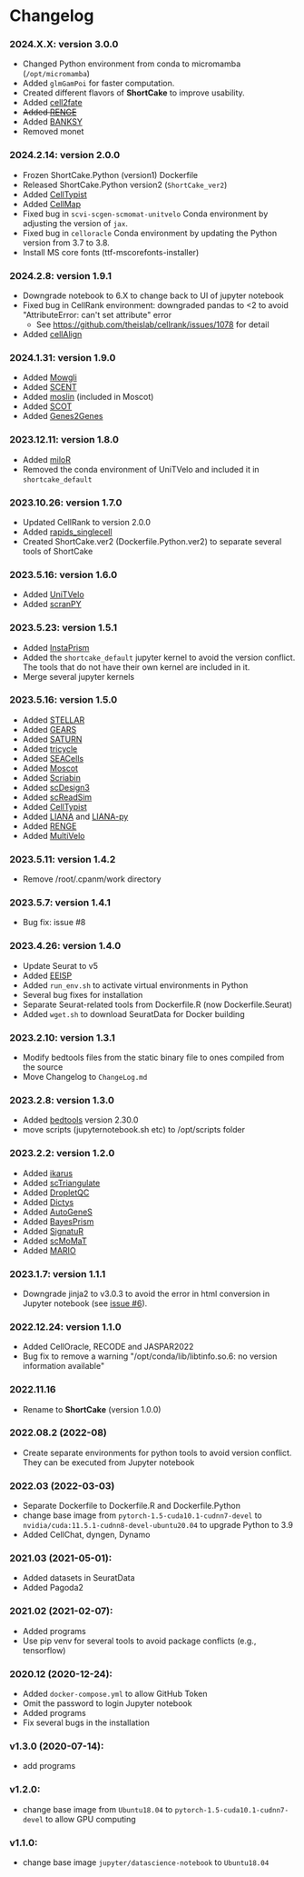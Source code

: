 # Changelog

### 2024.X.X: version 3.0.0
- Changed Python environment from conda to micromamba (`/opt/micromamba`)
- Added `glmGamPoi` for faster computation.
- Created different flavors of **ShortCake** to improve usability.
- Added [cell2fate](https://github.com/BayraktarLab/cell2fate)
- ~~Added [RENGE](https://github.com/masastat/RENGE)~~
- Added [BANKSY](https://github.com/prabhakarlab/Banksy)
- Removed monet

### 2024.2.14: version 2.0.0
- Frozen ShortCake.Python (version1) Dockerfile
- Released ShortCake.Python version2 (`ShortCake_ver2`)
- Added [CellTypist](https://github.com/Teichlab/celltypist)
- Added [CellMap](https://github.com/yusuke-imoto-lab/CellMap)
- Fixed bug in `scvi-scgen-scmomat-unitvelo` Conda environment by adjusting the version of `jax`.
- Fixed bug in `celloracle` Conda environment by updating the Python version from 3.7 to 3.8.
- Install MS core fonts (ttf-mscorefonts-installer)

### 2024.2.8: version 1.9.1
- Downgrade notebook to 6.X to change back to UI of jupyter notebook
- Fixed bug in CellRank environment: downgraded pandas to <2 to avoid "AttributeError: can't set attribute" error
    - See https://github.com/theislab/cellrank/issues/1078 for detail
- Added [cellAlign](https://github.com/shenorrLabTRDF/cellAlign)

### 2024.1.31: version 1.9.0
- Added [Mowgli](https://github.com/cantinilab/mowgli)
- Added [SCENT](https://github.com/immunogenomics/SCENT)
- Added [moslin](https://github.com/theislab/moslin) (included in Moscot)
- Added [SCOT](https://rsinghlab.github.io/SCOT/)
- Added [Genes2Genes](https://teichlab.github.io/Genes2Genes/)

### 2023.12.11: version 1.8.0
- Added [miloR](https://github.com/MarioniLab/miloR)
- Removed the conda environment of UniTVelo and included it in `shortcake_default`

### 2023.10.26: version 1.7.0
- Updated CellRank to version 2.0.0
- Added [rapids_singlecell](https://github.com/scverse/rapids_singlecell)
- Created ShortCake.ver2 (Dockerfile.Python.ver2) to separate several tools of ShortCake

### 2023.5.16: version 1.6.0
- Added [UniTVelo](https://github.com/StatBiomed/UniTVelo)
- Added [scranPY](https://github.com/sfortma2/scranPY/)

### 2023.5.23: version 1.5.1
- Added [InstaPrism](https://github.com/humengying0907/InstaPrism)
- Added the `shortcake_default` jupyter kernel to avoid the version conflict. The tools that do not have their own kernel are included in it.
- Merge several jupyter kernels

### 2023.5.16: version 1.5.0
- Added [STELLAR](http://snap.stanford.edu/stellar/)
- Added [GEARS](https://github.com/snap-stanford/GEARS)
- Added [SATURN](https://github.com/snap-stanford/SATURN)
- Added [tricycle](https://github.com/hansenlab/tricycle)
- Added [SEACells](https://github.com/dpeerlab/SEACells)
- Added [Moscot](https://moscot.readthedocs.io/en/latest/)
- Added [Scriabin](https://github.com/BlishLab/scriabin)
- Added [scDesign3](https://github.com/SONGDONGYUAN1994/scDesign3)
- Added [scReadSim](https://github.com/JSB-UCLA/scReadSim)
- Added [CellTypist](https://github.com/Teichlab/celltypist)
- Added [LIANA](https://github.com/saezlab/liana) and [LIANA-py](https://github.com/saezlab/liana-py)
- Added [RENGE](https://github.com/masastat/RENGE)
- Added [MultiVelo](https://github.com/welch-lab/MultiVelo)

### 2023.5.11: version 1.4.2
- Remove /root/.cpanm/work directory

### 2023.5.7: version 1.4.1
- Bug fix: issue #8

### 2023.4.26: version 1.4.0
- Update Seurat to v5
- Added [EEISP](https://github.com/nakatolab/EEISP)
- Added ``run_env.sh`` to activate virtual environments in Python
- Several bug fixes for installation
- Separate Seurat-related tools from Dockerfile.R (now Dockerfile.Seurat)
- Added ``wget.sh`` to download SeuratData for Docker building

### 2023.2.10: version 1.3.1
- Modify bedtools files from the static binary file to ones compiled from the source
- Move Changelog to `ChangeLog.md`

### 2023.2.8: version 1.3.0

- Added [bedtools](https://bedtools.readthedocs.io/en/latest/) version 2.30.0
- move scripts (jupyternotebook.sh etc) to /opt/scripts folder

### 2023.2.2: version 1.2.0

- Added [ikarus](https://github.com/BIMSBbioinfo/ikarus)
- Added [scTriangulate](https://github.com/frankligy/scTriangulate)
- Added [DropletQC](https://github.com/powellgenomicslab/DropletQC)
- Added [Dictys](https://github.com/pinellolab/dictys)
- Added [AutoGeneS](https://github.com/theislab/AutoGeneS)
- Added [BayesPrism](https://github.com/Danko-Lab/BayesPrism)
- Added [SignatuR](https://github.com/carmonalab/SignatuR)
- Added [scMoMaT](https://github.com/PeterZZQ/scMoMaT)
- Added [MARIO](https://github.com/shuxiaoc/mario-py)

### 2023.1.7: version 1.1.1

- Downgrade jinja2 to v3.0.3 to avoid the error in html conversion in Jupyter notebook (see [issue #6](https://github.com/rnakato/ShortCake/issues/6)).

### 2022.12.24: version 1.1.0

- Added CellOracle, RECODE and JASPAR2022
- Bug fix to remove a warning "/opt/conda/lib/libtinfo.so.6: no version information available"

### 2022.11.16

- Rename to **ShortCake** (version 1.0.0)

### 2022.08.2 (2022-08)

- Create separate environments for python tools to avoid version conflict. They can be executed from Jupyter notebook

### 2022.03 (2022-03-03)

- Separate Dockerfile to Dockerfile.R and Dockerfile.Python
- change base image from `pytorch-1.5-cuda10.1-cudnn7-devel` to `nvidia/cuda:11.5.1-cudnn8-devel-ubuntu20.04` to upgrade Python to 3.9
- Added CellChat, dyngen, Dynamo

### 2021.03 (2021-05-01):

- Added datasets in SeuratData
- Added Pagoda2

### 2021.02 (2021-02-07):

- Added programs
- Use pip venv for several tools to avoid package conflicts (e.g., tensorflow)

### 2020.12 (2020-12-24):

- Added `docker-compose.yml` to allow GitHub Token
- Omit the password to login Jupyter notebook
- Added programs
- Fix several bugs in the installation

### v1.3.0 (2020-07-14):
- add programs

### v1.2.0:
- change base image from `Ubuntu18.04` to `pytorch-1.5-cuda10.1-cudnn7-devel` to allow GPU computing

### v1.1.0:
- change base image `jupyter/datascience-notebook` to `Ubuntu18.04`
